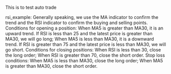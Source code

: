 This is to test auto trade

rsi_example:
Generally speaking, we use the MA indicator to confirm the trend and the RSI indicator to confirm the buying and selling points. Conditions for opening a position:
When MA5 is greater than MA30, it is an upward trend. If RSI is less than 25 and the latest price is greater than MA30, we will go long;
When MA5 is less than MA30, it is a downward trend. If RSI is greater than 75 and the latest price is less than MA30, we will go short. Conditions for closing positions:
When RSI is less than 30, close the long order;
When RSI is greater than 70, close the short order. Stop loss conditions:
When MA5 is less than MA30, close the long order;
When MA5 is greater than MA30, close the short order.

